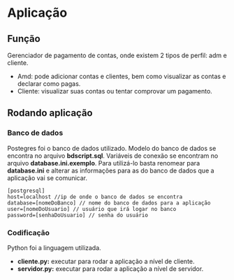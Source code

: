 # Aplicação
## Função
Gerenciador de pagamento de contas, onde existem 2 tipos de perfil: adm e cliente. 

 - Amd: pode adicionar contas e clientes, bem como visualizar as contas e declarar como pagas.
 -  Cliente: visualizar suas contas ou tentar comprovar um pagamento.

## Rodando aplicação
### Banco de dados

Postegres foi o banco de dados utilizado.
Modelo do banco de dados se encontra no arquivo **bdscript.sql**.
Variáveis de conexão se encontram no arquivo **database.ini.exemplo**. Para utilizá-lo basta renomear para **database.ini** e alterar as informações para as do banco de dados que a aplicação vai se comunicar.

    [postgresql]
	host=localhost //ip de onde o banco de dados se encontra
	database=[nomeDoBanco] // nome do banco de dados para a aplicação
	user=[nomeDoUsuario] // usuário que irá logar no banco
	password=[senhaDoUsuario] // senha do usuário

### Codificação
Python foi a linguagem utilizada.

 - **cliente.py:** executar para rodar a aplicação a nível de cliente.
 - **servidor.py:** executar para rodar a aplicação a nível de servidor.
